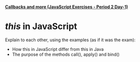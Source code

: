 #### [Callbacks and more (JavaScript Exercises - Period 2 Day-1)](https://docs.google.com/document/d/1vl8J-PUiFIzUt6jCE9gGpiw5XvOW1L3FeouTiWemwt8/edit)  

# _this_ in JavaScript  
Explain to each other, using the examples (as if it was the exam):

 * How this in JavaScript differ from this in Java
 * The purpose of the methods call(), apply() and bind()
